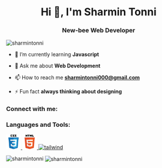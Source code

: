 <h1 align="center">Hi 👋, I'm Sharmin Tonni</h1>
<h3 align="center">New-bee Web Developer</h3>

<p align="left"> <img src="https://komarev.com/ghpvc/?username=sharmintonni&label=Profile%20views&color=0e75b6&style=flat" alt="sharmintonni" /> </p>

- 🌱 I’m currently learning **Javascript**

- 💬 Ask me about **Web Development**

- 📫 How to reach me **sharmintonni000@gmail.com**

- ⚡ Fun fact **always thinking about designing**

<h3 align="left">Connect with me:</h3>
<p align="left">
</p>

<h3 align="left">Languages and Tools:</h3>
<p align="left"> <a href="https://www.w3schools.com/css/" target="_blank" rel="noreferrer"> <img src="https://raw.githubusercontent.com/devicons/devicon/master/icons/css3/css3-original-wordmark.svg" alt="css3" width="40" height="40"/> </a> <a href="https://www.w3.org/html/" target="_blank" rel="noreferrer"> <img src="https://raw.githubusercontent.com/devicons/devicon/master/icons/html5/html5-original-wordmark.svg" alt="html5" width="40" height="40"/> </a> <a href="https://tailwindcss.com/" target="_blank" rel="noreferrer"> <img src="https://www.vectorlogo.zone/logos/tailwindcss/tailwindcss-icon.svg" alt="tailwind" width="40" height="40"/> </a> </p>

<p><img align="left" src="https://github-readme-stats.vercel.app/api/top-langs?username=sharmintonni&show_icons=true&locale=en&layout=compact" alt="sharmintonni" /></p>

<p>&nbsp;<img align="center" src="https://github-readme-stats.vercel.app/api?username=sharmintonni&show_icons=true&locale=en" alt="sharmintonni" /></p>

